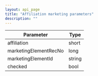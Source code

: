 ```yaml
---
layout: api_page
title: "Affiliation marketing parameters"
description: ""
---
```



| Parameter | Type |
| --------- | ---- |
| affiliation | short |
| marketingElementRecNo | long |
| marketingElementId | string |
| checked | bool |

